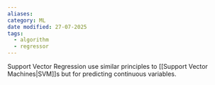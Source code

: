 ```yaml
---
aliases: 
category: ML
date modified: 27-07-2025
tags:
  - algorithm
  - regressor
---
```

Support Vector Regression use similar principles to [[Support Vector Machines|SVM]]s but for predicting continuous variables.

